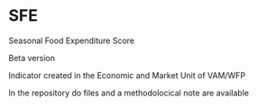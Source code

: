 # SFE
Seasonal Food Expenditure Score

Beta version

Indicator created in the Economic and Market Unit of VAM/WFP

In the repository do files and a methodolocical note are available 
